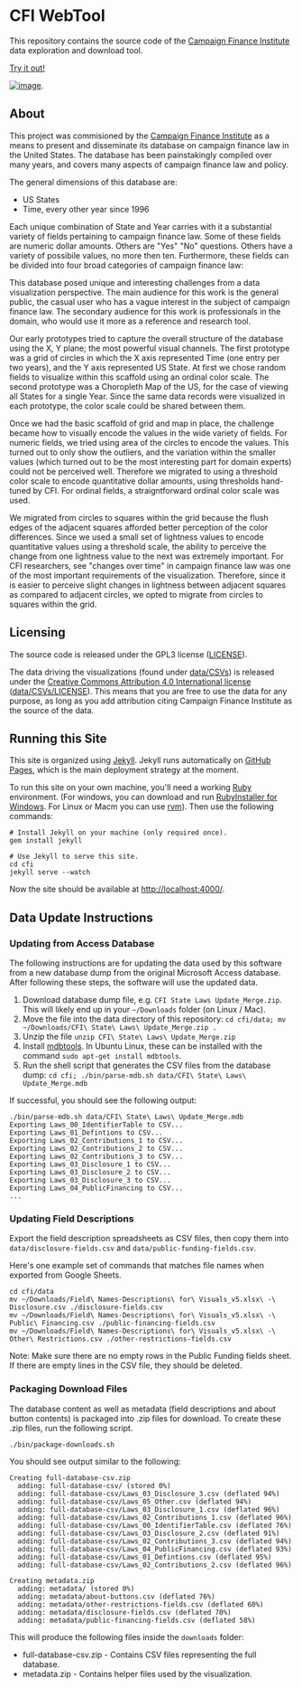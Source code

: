 # CFI WebTool

This repository contains the source code of the [Campaign Finance Institute](http://www.cfinst.org/) data exploration and download tool.

[Try it out!](https://cfinst.github.io/)

[![image](https://cloud.githubusercontent.com/assets/68416/22932623/8e465200-f2ee-11e6-8c06-e9040a6476ae.png)](https://cfinst.github.io/).

## About

This project was commisioned by the [Campaign Finance Institute](http://www.cfinst.org/) as a means to present and disseminate its database on campaign finance law in the United States. The database has been painstakingly compiled over many years, and covers many aspects of campaign finance law and policy.

The general dimensions of this database are:

 * US States
 * Time, every other year since 1996

Each unique combination of State and Year carries with it a substantial variety of fields pertaining to campaign finance law. Some of these fields are numeric dollar amounts. Others are "Yes" "No" questions. Others have a variety of possibile values, no more then ten. Furthermore, these fields can be divided into four broad categories of campaign finance law:

This database posed unique and interesting challenges from a data visualization perspective. The main audience for this work is the general public, the casual user who has a vague interest in the subject of campaign finance law. The secondary audience for this work is professionals in the domain, who would use it more as a reference and research tool.

Our early prototypes tried to capture the overall structure of the database using the X, Y plane; the most powerful visual channels. The first prototype was a grid of circles in which the X axis represented Time (one entry per two years), and the Y axis represented US State. At first we chose random fields to visualize within this scaffold using an ordinal color scale. The second prototype was a Choropleth Map of the US, for the case of viewing all States for a single Year. Since the same data records were visualized in each prototype, the color scale could be shared between them.

Once we had the basic scaffold of grid and map in place, the challenge became how to visually encode the values in the wide variety of fields. For numeric fields, we tried using area of the circles to encode the values. This turned out to only show the outliers, and the variation within the smaller values (which turned out to be the most interesting part for domain experts) could not be perceived well. Therefore we migrated to using a threshold color scale to encode quantitative dollar amounts, using thresholds hand-tuned by CFI. For ordinal fields, a straigntforward ordinal color scale was used.

We migrated from circles to squares within the grid because the flush edges of the adjacent squares afforded better perception of the color differences. Since we used a small set of lightness values to encode quantitative values using a threshold scale, the ability to perceive the change from one lightness value to the next was extremely important. For CFI researchers, see "changes over time" in campaign finance law was one of the most important requirements of the visualization. Therefore, since it is easier to perceive slight changes in lightness between adjacent squares as compared to adjacent circles, we opted to migrate from circles to squares within the grid.

## Licensing

The source code is released under the GPL3 license ([LICENSE](LICENSE)).

The data driving the visualizations (found under [data/CSVs](data/CSVs)) is released under the [Creative Commons Attribution 4.0 International license](https://creativecommons.org/licenses/by/4.0/legalcode) ([data/CSVs/LICENSE](data/CSVs/LICENSE)). This means that you are free to use the data for any purpose, as long as you add attribution citing Campaign Finance Institute as the source of the data.

## Running this Site

This site is organized using [Jekyll](https://jekyllrb.com/). Jekyll runs automatically on [GitHub Pages](https://pages.github.com/), which is the main deployment strategy at the moment.

To run this site on your own machine, you'll need a working [Ruby](https://www.ruby-lang.org/en/documentation/installation/) environment. (For windows, you can download and run [RubyInstaller for Windows](https://rubyinstaller.org/).  For Linux or Macm you can use [rvm](http://rvm.io)). Then use the following commands:

```
# Install Jekyll on your machine (only required once).
gem install jekyll

# Use Jekyll to serve this site.
cd cfi
jekyll serve --watch
```

Now the site should be available at [http://localhost:4000/](http://localhost:4000/).

## Data Update Instructions

### Updating from Access Database

The following instructions are for updating the data used by this software from a new database dump from the original Microsoft Access database. After following these steps, the software will use the updated data.

1. Download database dump file, e.g. `CFI State Laws Update_Merge.zip`. This will likely end up in your `~/Downloads` folder (on Linux / Mac).
2. Move the file into the data directory of this repository: `cd cfi/data; mv ~/Downloads/CFI\ State\ Laws\ Update_Merge.zip .`
3. Unzip the file `unzip CFI\ State\ Laws\ Update_Merge.zip`
4. Install [mdbtools](https://github.com/brianb/mdbtools). In Ubuntu Linux, these can be installed with the command `sudo apt-get install mdbtools`.
4. Run the shell script that generates the CSV files from the database dump: `cd cfi; ./bin/parse-mdb.sh data/CFI\ State\ Laws\ Update_Merge.mdb`

If successful, you should see the following output:

```
./bin/parse-mdb.sh data/CFI\ State\ Laws\ Update_Merge.mdb
Exporting Laws_00_IdentifierTable to CSV...
Exporting Laws_01_Defintions to CSV...
Exporting Laws_02_Contributions_1 to CSV...
Exporting Laws_02_Contributions_2 to CSV...
Exporting Laws_02_Contributions_3 to CSV...
Exporting Laws_03_Disclosure_1 to CSV...
Exporting Laws_03_Disclosure_2 to CSV...
Exporting Laws_03_Disclosure_3 to CSV...
Exporting Laws_04_PublicFinancing to CSV...
...
```

### Updating Field Descriptions

Export the field description spreadsheets as CSV files, then copy them into `data/disclosure-fields.csv` and `data/public-funding-fields.csv`.

Here's one example set of commands that matches file names when exported from Google Sheets.

```
cd cfi/data
mv ~/Downloads/Field\ Names-Descriptions\ for\ Visuals_v5.xlsx\ -\ Disclosure.csv ./disclosure-fields.csv 
mv ~/Downloads/Field\ Names-Descriptions\ for\ Visuals_v5.xlsx\ -\ Public\ Financing.csv ./public-financing-fields.csv 
mv ~/Downloads/Field\ Names-Descriptions\ for\ Visuals_v5.xlsx\ -\ Other\ Restrictions.csv ./other-restrictions-fields.csv 
```

Note: Make sure there are no empty rows in the Public Funding fields sheet. If there are empty lines in the CSV file, they should be deleted.

### Packaging Download Files

The database content as well as metadata (field descriptions and about button contents) is packaged into .zip files for download. To create these .zip files, run the following script.

```
./bin/package-downloads.sh
```

You should see output similar to the following:

```
Creating full-database-csv.zip
  adding: full-database-csv/ (stored 0%)
  adding: full-database-csv/Laws_03_Disclosure_3.csv (deflated 94%)
  adding: full-database-csv/Laws_05_Other.csv (deflated 94%)
  adding: full-database-csv/Laws_03_Disclosure_1.csv (deflated 96%)
  adding: full-database-csv/Laws_02_Contributions_1.csv (deflated 96%)
  adding: full-database-csv/Laws_00_IdentifierTable.csv (deflated 76%)
  adding: full-database-csv/Laws_03_Disclosure_2.csv (deflated 91%)
  adding: full-database-csv/Laws_02_Contributions_3.csv (deflated 94%)
  adding: full-database-csv/Laws_04_PublicFinancing.csv (deflated 93%)
  adding: full-database-csv/Laws_01_Defintions.csv (deflated 95%)
  adding: full-database-csv/Laws_02_Contributions_2.csv (deflated 96%)

Creating metadata.zip
  adding: metadata/ (stored 0%)
  adding: metadata/about-buttons.csv (deflated 76%)
  adding: metadata/other-restrictions-fields.csv (deflated 60%)
  adding: metadata/disclosure-fields.csv (deflated 70%)
  adding: metadata/public-financing-fields.csv (deflated 58%)
```

This will produce the following files inside the `downloads` folder:

 * full-database-csv.zip - Contains CSV files representing the full database.
 * metadata.zip - Contains helper files used by the visualization.

